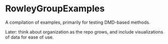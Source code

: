 # RowleyGroupExamples
A compilation of examples, primarily for testing DMD-based methods. 


Later: think about organization as the repo grows, and include visualizations of data for ease of use. 

